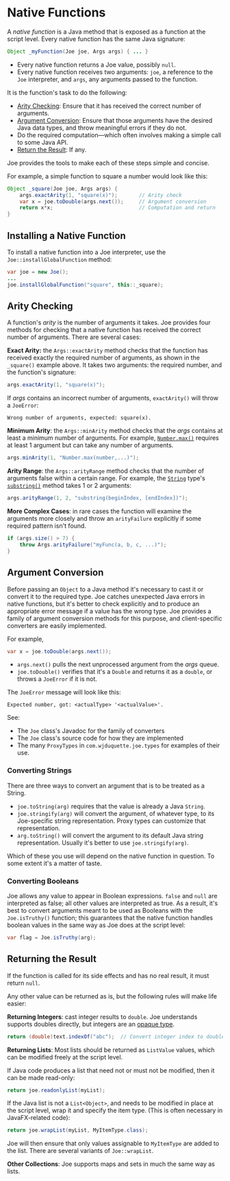 # Native Functions

A *native function* is a Java method that is exposed as a function at the
script level.  Every native function has the same Java signature:

```java
Object _myFunction(Joe joe, Args args) { ... }
```

- Every native function returns a Joe value, possibly `null`.
- Every native function receives two arguments: `joe`, a reference to the
  `Joe` interpreter, and `args`, any arguments passed to the function.

It is the function's task to do the following:

- [Arity Checking](#arity-checking): Ensure that it has received the correct 
  number of arguments.
- [Argument Conversion](#argument-conversion): Ensure that those arguments have 
  the desired Java data types, and throw meaningful errors if they do not.
- Do the required computation—which often involves making a simple
  call to some Java API.
- [Return the Result](#return-the-result): If any.

Joe provides the tools to make each of these steps simple and concise.

For example, a simple function to square a number would look like this:

```java
Object _square(Joe joe, Args args) {
    args.exactArity(1, "square(x)");       // Arity check
    var x = joe.toDouble(args.next());     // Argument conversion
    return x*x;                            // Computation and return
}
```

## Installing a Native Function

To install a native function into a Joe interpreter, use the 
`Joe::installGlobalFunction` method:

```java
var joe = new Joe();
...
joe.installGlobalFunction("square", this::_square);
```

## Arity Checking

A function's *arity* is the number of arguments it takes.  Joe provides four
methods for checking that a native function has received the correct number of
arguments.  There are several cases:

**Exact Arity:** the `Args::exactArity` method checks that the function has 
received exactly the required number of arguments, as shown in the `_square()` 
example above.  It takes two arguments: the required number, and the 
function's signature:

```java
args.exactArity(1, "square(x)");
```

If *args* contains an incorrect number of arguments, 
`exactArity()` will throw a `JoeError`:

`Wrong number of arguments, expected: square(x).`

**Minimum Arity**: the `Args::minArity` method checks that the 
*args* contains at least a minimum number of arguments.  For example, 
[`Number.max()`](../library/type.joe.Number.md#static.max) requires at least 1 argument but can take any number of 
arguments.

```java
args.minArity(1, "Number.max(number,...)");
```

**Arity Range**: the `Args::arityRange` method checks that the number of 
arguments false within a certain range.  For example, the 
[`String`](../library/type.joe.String.md) type's 
[`substring()`](../library/type.joe.String.md#method.substring) method takes
1 or 2 arguments:

```java
args.arityRange(1, 2, "substring(beginIndex, [endIndex])");
```

**More Complex Cases**: in rare cases the function will examine the arguments
more closely and throw an `arityFailure` explicitly if some required pattern
isn't found.

```java
if (args.size() > 7) {
    throw Args.arityFailure("myFunc(a, b, c, ...)");
}
```

## Argument Conversion

Before passing an `Object` to a Java method it's necessary to cast it or 
convert it to the required type.  Joe catches unexpected Java errors in
native functions, but it's better to check explicitly and to produce an 
appropriate error message if a value has the wrong type. Joe provides a 
family of argument conversion methods for this purpose, and client-specific 
converters are easily implemented.  

For example,

```java
var x = joe.toDouble(args.next());
```

- `args.next()` pulls the next unprocessed argument from the *args* queue.
- `joe.toDouble()` verifies that it's a `Double` and returns it as a `double`,
  or throws a `JoeError` if it is not.

The `JoeError` message will look like this:

`Expected number, got: <actualType> '<actualValue>'.`

See:

- The `Joe` class's Javadoc for the family of converters
- The `Joe` class's source code for how they are implemented
- The many `ProxyTypes` in `com.wjduquette.joe.types` for examples of their use.

### Converting Strings

There are three ways to convert an argument that is to be treated as a String.

- `joe.toString(arg)` requires that the value is already a Java `String`.
- `joe.stringify(arg)` will convert the argument, of whatever type,
  to its Joe-specific string representation.  Proxy types can customize 
  that representation.
- `arg.toString()` will convert the argument to its default Java string
  representation.  Usually it's better to use `joe.stringify(arg)`.

Which of these you use will depend on the native function in question.  To
some extent it's a matter of taste.

### Converting Booleans

Joe allows any value to appear in Boolean expressions.  `false` and `null`
are interpreted as false; all other values are interpreted as true.  As a result,
it's best to convert arguments meant to be used as Booleans with the
`Joe.isTruthy()` function; this guarantees that the native function handles
boolean values in the same way as Joe does at the script level:

```java
var flag = Joe.isTruthy(arg);
```

## Returning the Result

If the function is called for its side effects and has no real result, it
must return `null`.

Any other value can be returned as is, but the following rules will make
life easier:

**Returning Integers**: cast integer results to `double`.  Joe understands 
supports doubles directly, but integers are an [opaque type](java_types.md#opaque-types).

```java
return (double)text.indexOf("abc");  // Convert integer index to double
```

**Returning Lists**: Most lists should be returned as `ListValue` values,
which can be modified freely at the script level.  

If Java code produces a list that need not or must not be modified, then it can 
be made read-only:

```java
return joe.readonlyList(myList);
```

If the Java list is not a `List<Object>`, and needs to be modified in place
at the script level, wrap it and specify the item type.  (This is
often necessary in JavaFX-related code):

```java
return joe.wrapList(myList, MyItemType.class);
```

Joe will then ensure that only values assignable to `MyItemType` are 
added to the list.  There are several variants of `Joe::wrapList`.

**Other Collections**: Joe supports maps and sets in much the same way as
lists.
